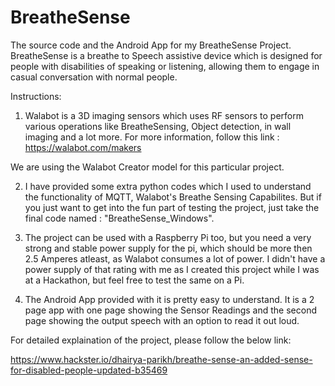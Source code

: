 # BreatheSense
The source code and the Android App for my BreatheSense Project. BreatheSense is a breathe to Speech assistive device which is designed for people with disabilities of speaking or listening, allowing them to engage in casual conversation with normal people. 

Instructions:

1. Walabot is a 3D imaging sensors which uses RF sensors to perform various operations like BreatheSensing, Object detection, in wall imaging and a lot more. For more information, follow this link : https://walabot.com/makers 

We are using the Walabot Creator model for this particular project.

2. I have provided some extra python codes which I used to understand the functionality of MQTT, Walabot's Breathe Sensing Capabilites. But if you just want to get into the fun part of testing the project, just take the final code named : "BreatheSense_Windows". 

3. The project can be used with a Raspberry Pi too, but you need a very strong and stable power supply for the pi, which should be more then 2.5 Amperes atleast, as Walabot consumes a lot of power. I didn't have a power supply of that rating with me as I created this project while I was at a Hackathon, but feel free to test the same on a Pi.

4. The Android App provided with it is pretty easy to understand. It is a 2 page app with one page showing the Sensor Readings and the second page showing the output speech with an option to read it out loud.

For detailed explaination of the project, please follow the below link: 

https://www.hackster.io/dhairya-parikh/breathe-sense-an-added-sense-for-disabled-people-updated-b35469
